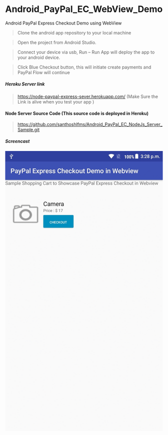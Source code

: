 # Android_PayPal_EC_WebView_Demo

Android PayPal Express Checkout Demo using WebView

>Clone the android app repository to your local machine 

>Open the project from Android Studio.

>Connect your device via usb, Run – Run App will deploy the app to your android device.

>Click Blue Checkout button, this will initiate create payments and PayPal Flow will continue 

##### Heroku Server link 

>https://node-paypal-express-sever.herokuapp.com/ (Make Sure the Link is alive when you test your app  )

#### Node Server Source Code (This source code is deployed in Heroku) 

>https://github.com/santhoshlfms/Android_PayPal_EC_NodeJs_Server_Sample.git

##### Screencast

![ScreenShot](gif_screenshot.gif)
